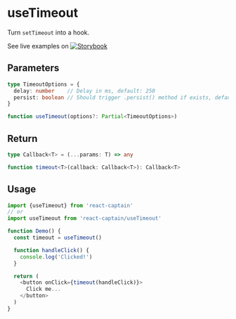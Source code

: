 # useTimeout

Turn `setTimeout` into a hook.

See live examples on [![Storybook](https://cdn.jsdelivr.net/gh/storybooks/brand@master/badge/badge-storybook.svg)](https://react-captain.soywod.me/?selectedKind=useTimeout&selectedStory=Default&full=0&addons=1&stories=1&panelRight=0&addonPanel=storybook%2Factions%2Factions-panel)

## Parameters

```typescript
type TimeoutOptions = {
  delay: number    // Delay in ms, default: 250
  persist: boolean // Should trigger .persist() method if exists, default: true
}

function useTimeout(options?: Partial<TimeoutOptions>)
```

## Return

```typescript
type Callback<T> = (...params: T) => any

function timeout<T>(callback: Callback<T>): Callback<T>
```

## Usage

```typescript
import {useTimeout} from 'react-captain'
// or
import useTimeout from 'react-captain/useTimeout'

function Demo() {
  const timeout = useTimeout()

  function handleClick() {
    console.log('Clicked!')
  }

  return (
    <button onClick={timeout(handleClick)}>
      Click me...
    </button>
  )
}
```
